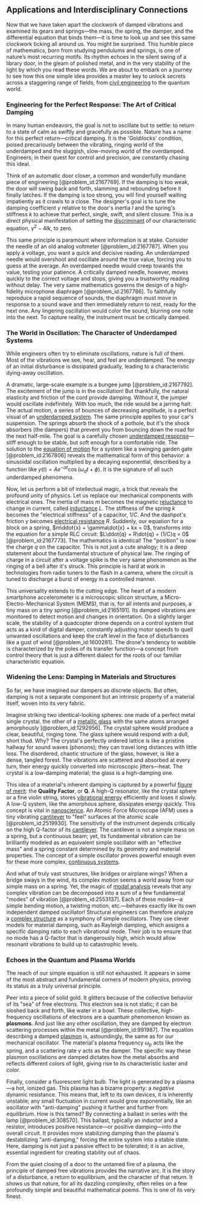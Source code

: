 ## Applications and Interdisciplinary Connections

Now that we have taken apart the clockwork of damped vibrations and examined its gears and springs—the mass, the spring, the damper, and the differential equation that binds them—it is time to look up and see this same clockwork ticking all around us. You might be surprised. This humble piece of mathematics, born from studying pendulums and springs, is one of nature’s most recurring motifs. Its rhythm echoes in the silent swing of a library door, in the gleam of polished metal, and in the very stability of the light by which you read these words. We are about to embark on a journey to see how this one simple idea provides a master key to unlock secrets across a staggering range of fields, from [civil engineering](@article_id:267174) to the quantum world.

### Engineering for the Perfect Response: The Art of Critical Damping

In many human endeavors, the goal is not to oscillate but to settle: to return to a state of calm as swiftly and gracefully as possible. Nature has a name for this perfect return—critical damping. It is the 'Goldilocks' condition, poised precariously between the vibrating, ringing world of the underdamped and the sluggish, slow-moving world of the overdamped. Engineers, in their quest for control and precision, are constantly chasing this ideal.

Think of an automatic door closer, a common and wonderfully mundane piece of engineering [@problem_id:2167769]. If the damping is too weak, the door will swing back and forth, slamming and rebounding before it finally latches. If the damping is too strong, you will find yourself waiting impatiently as it crawls to a close. The designer's goal is to tune the damping coefficient $\gamma$ relative to the door's inertia $I$ and the spring's stiffness $k$ to achieve that perfect, single, swift, and silent closure. This is a direct physical manifestation of setting the [discriminant](@article_id:152126) of our characteristic equation, $\gamma^2 - 4Ik$, to zero.

This same principle is paramount where information is at stake. Consider the needle of an old analog voltmeter [@problem_id:2167787]. When you apply a voltage, you want a quick and decisive reading. An underdamped needle would overshoot and oscillate around the true value, forcing you to guess at the average. An overdamped needle would creep towards the value, testing your patience. A critically damped needle, however, moves quickly to the correct voltage and stops, giving you a trustworthy reading without delay. The very same mathematics governs the design of a high-fidelity microphone diaphragm [@problem_id:2167786]. To faithfully reproduce a rapid sequence of sounds, the diaphragm must move in response to a sound wave and then immediately return to rest, ready for the next one. Any lingering oscillation would color the sound, blurring one note into the next. To capture reality, the instrument must be critically damped.

### The World in Oscillation: The Character of Underdamped Systems

While engineers often try to eliminate oscillations, nature is full of them. Most of the vibrations we see, hear, and feel are underdamped. The energy of an initial disturbance is dissipated gradually, leading to a characteristic dying-away oscillation.

A dramatic, large-scale example is a bungee jump [@problem_id:2167792]. The excitement of the jump is in the oscillation! But thankfully, the natural elasticity and friction of the cord provide damping. Without it, the jumper would oscillate indefinitely. With too much, the ride would be a jarring halt. The actual motion, a series of bounces of decreasing amplitude, is a perfect visual of an [underdamped system](@article_id:178395). The same principle applies to your car's suspension. The springs absorb the shock of a pothole, but it's the shock absorbers (the dampers) that prevent you from bouncing down the road for the next half-mile. The goal is a carefully chosen [underdamped response](@article_id:172439)—stiff enough to be stable, but soft enough for a comfortable ride. The solution to the [equation of motion](@article_id:263792) for a system like a swinging garden gate [@problem_id:2167806] reveals the mathematical form of this behavior: a sinusoidal oscillation multiplied by a decaying exponential, described by a function like $y(t) = A e^{-\alpha t} \cos(\omega_d t + \phi)$. It is the signature of all such underdamped phenomena.

Now, let us perform a bit of intellectual magic, a trick that reveals the profound unity of physics. Let us replace our mechanical components with electrical ones. The inertia of mass $m$ becomes the magnetic [reluctance](@article_id:260127) to change in current, called [inductance](@article_id:275537) $L$. The stiffness of the spring $k$ becomes the "electrical stiffness" of a capacitor, $1/C$. And the dashpot's friction $\gamma$ becomes [electrical resistance](@article_id:138454) $R$. Suddenly, our equation for a block on a spring, $m\ddot{x} + \gamma\dot{x} + kx = 0$, transforms into the equation for a simple RLC circuit: $L\ddot{q} + R\dot{q} + (1/C)q = 0$ [@problem_id:2167773]. The mathematics is identical! The "position" is now the charge $q$ on the capacitor. This is not just a cute analogy; it is a deep statement about the fundamental structure of physical law. The ringing of charge in a circuit after a voltage spike is the very same phenomenon as the ringing of a bell after it's struck. This principle is hard at work in technologies from radio tuners to the flash in a camera, where the circuit is tuned to discharge a burst of energy in a controlled manner.

This universality extends to the cutting edge. The heart of a modern smartphone accelerometer is a microscopic silicon structure, a Micro-Electro-Mechanical System (MEMS), that is, for all intents and purposes, a tiny mass on a tiny spring [@problem_id:2165191]. Its damped vibrations are monitored to detect motion and changes in orientation. On a slightly larger scale, the stability of a quadcopter drone depends on a control system that acts as a kind of digital damper, constantly adjusting motor speeds to quell unwanted oscillations and keep the craft level in the face of disturbances like a gust of wind [@problem_id:1600281]. The drone's tendency to wobble is characterized by the poles of its transfer function—a concept from control theory that is just a different dialect for the roots of our familiar characteristic equation.

### Widening the Lens: Damping in Materials and Structures

So far, we have imagined our dampers as discrete objects. But often, damping is not a separate component but an intrinsic property of a material itself, woven into its very fabric.

Imagine striking two identical-looking spheres: one made of a perfect metal single crystal, the other of a [metallic glass](@article_id:157438) with the same atoms arranged amorphously [@problem_id:1292956]. The crystal sphere would produce a clear, beautiful, ringing tone. The glass sphere would respond with a dull, short thud. Why? The crystal's perfectly ordered lattice is like a pristine hallway for sound waves (phonons); they can travel long distances with little loss. The disordered, chaotic structure of the glass, however, is like a dense, tangled forest. The vibrations are scattered and absorbed at every turn, their energy quickly converted into microscopic jitters—heat. The crystal is a low-damping material; the glass is a high-damping one.

This idea of a material's inherent damping is captured by a powerful [figure of merit](@article_id:158322): the **Quality Factor**, or **Q**. A high-Q resonator, like the crystal sphere or a fine violin string, stores [vibrational energy](@article_id:157415) efficiently and loses it slowly. A low-Q system, like the amorphous sphere, dissipates energy quickly. This concept is vital in [nanoscience](@article_id:181840). An Atomic Force Microscope (AFM) uses a tiny vibrating [cantilever](@article_id:273166) to "feel" surfaces at the atomic scale [@problem_id:2519930]. The sensitivity of the instrument depends critically on the high Q-factor of its [cantilever](@article_id:273166). The cantilever is not a simple mass on a spring, but a continuous beam; yet, its fundamental vibration can be brilliantly modeled as an equivalent simple oscillator with an "effective mass" and a spring constant determined by its geometry and material properties. The concept of a simple oscillator proves powerful enough even for these more complex, [continuous systems](@article_id:177903).

And what of truly vast structures, like bridges or airplane wings? When a bridge sways in the wind, its complex motion seems a world away from our simple mass on a spring. Yet, the magic of [modal analysis](@article_id:163427) reveals that any complex vibration can be decomposed into a sum of a few fundamental "modes" of vibration [@problem_id:2553137]. Each of these modes—a simple bending motion, a twisting motion, etc.—behaves exactly like its own independent damped oscillator! Structural engineers can therefore analyze a [complex structure](@article_id:268634) as a symphony of simple oscillators. They use clever models for material damping, such as Rayleigh damping, which assigns a specific damping ratio to each vibrational mode. Their job is to ensure that no mode has a Q-factor that is dangerously high, which would allow resonant vibrations to build up to catastrophic levels.

### Echoes in the Quantum and Plasma Worlds

The reach of our simple equation is still not exhausted. It appears in some of the most abstract and fundamental corners of modern physics, proving its status as a truly universal principle.

Peer into a piece of solid gold. It glitters because of the collective behavior of its "sea" of free electrons. This electron sea is not static; it can be sloshed back and forth, like water in a bowl. These collective, high-frequency oscillations of electrons are a quantum phenomenon known as **plasmons**. And just like any other oscillation, they are damped by electron scattering processes within the metal [@problem_id:991987]. The equation describing a damped [plasmon](@article_id:137527) is, astoundingly, the same as for our mechanical oscillator. The material's plasma frequency $\omega_p$ acts like the spring, and a scattering rate $\gamma$ acts as the damper. The specific way these plasmon oscillations are damped dictates how the metal absorbs and reflects different colors of light, giving rise to its characteristic luster and color.

Finally, consider a fluorescent light bulb. The light is generated by a plasma—a hot, ionized gas. This plasma has a bizarre property: a *negative* dynamic resistance. This means that, left to its own devices, it is inherently unstable; any small fluctuation in current would grow exponentially, like an oscillator with "anti-damping" pushing it further and further from equilibrium. How is this tamed? By connecting a ballast in series with the lamp [@problem_id:308570]. This ballast, typically an inductor and a resistor, introduces positive resistance—or positive damping—into the overall circuit. It provides more stabilizing damping than the plasma's destabilizing "anti-damping," forcing the entire system into a stable state. Here, damping is not just a passive effect to be tolerated; it is an active, essential ingredient for creating stability out of chaos.

From the quiet closing of a door to the untamed fire of a plasma, the principle of damped free vibrations provides the narrative arc. It is the story of a disturbance, a return to equilibrium, and the character of that return. It shows us that nature, for all its dazzling complexity, often relies on a few profoundly simple and beautiful mathematical poems. This is one of its very finest.